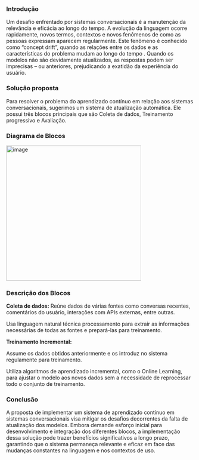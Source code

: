 ### Introdução

Um desafio enfrentado por sistemas conversacionais é a manutenção da relevância e eficácia ao longo do tempo. A evolução da linguagem ocorre rapidamente, novos termos, contextos e novos fenômenos de como as pessoas expressam aparecem regularmente. Este fenômeno é conhecido como “concept drift”, quando as relações entre os dados e as características do problema mudam ao longo do tempo . Quando os modelos não são devidamente atualizados, as respostas podem ser imprecisas – ou anteriores, prejudicando a exatidão da experiência do usuário.


### Solução proposta

Para resolver o problema do aprendizado contínuo em relação aos sistemas conversacionais, sugerimos um sistema de atualização automática. Ele possui três blocos principais que são Coleta de dados, Treinamento progressivo e Avaliação.

### Diagrama de Blocos

<img width="362" alt="image" src="https://github.com/renanribeir0/-aprendizado-cont-nuo-num-sistema-conversacional/assets/110369271/ffa3d163-9a39-4f2a-bea8-a75535b08dd0">


### Descrição dos Blocos

**Coleta de dados:**
Reúne dados de várias fontes como conversas recentes, comentários do usuário, interações com APIs externas, entre outras.

Usa linguagem natural técnica processamento para extrair as informações necessárias de todas as fontes e prepará-las para treinamento.

**Treinamento Incremental:**

Assume os dados obtidos anteriormente e os introduz no sistema regulamente para treinamento.

Utiliza algoritmos de aprendizado incremental, como o Online Learning, para ajustar o modelo aos novos dados sem a necessidade de reprocessar todo o conjunto de treinamento.

### Conclusão
A proposta de implementar um sistema de aprendizado contínuo em sistemas conversacionais visa mitigar os desafios decorrentes da falta de atualização dos modelos. Embora demande esforço inicial para desenvolvimento e integração dos diferentes blocos, a implementação dessa solução pode trazer benefícios significativos a longo prazo, garantindo que o sistema permaneça relevante e eficaz em face das mudanças constantes na linguagem e nos contextos de uso.
